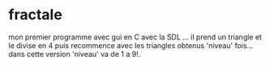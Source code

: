 # fractale
mon premier programme avec gui en C avec la SDL ...
il prend un triangle et le divise en 4 puis recommence avec les triangles obtenus 'niveau' fois...
dans cette version 'niveau' va de 1 a 9!.
